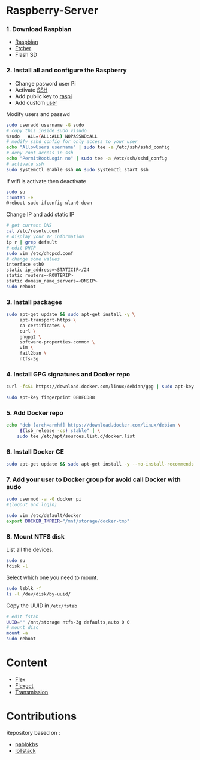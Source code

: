 # Raspberry-Server

### 1. Download Raspbian
   * [Raspbian](https://www.raspberrypi.org/downloads/raspberry-pi-os/)
   * [Etcher](https://etcher.io/)
   * Flash SD
  
### 2. Install all and configure the Raspberry
   * Change pasword user Pi
   * Activate [SSH](https://www.raspberrypi.org/documentation/remote-access/ssh/)
   * Add public key to [raspi](https://linuxhandbook.com/add-ssh-public-key-to-server/)
   * Add custom [user](https://www.lifewire.com/create-users-useradd-command-3572157) 

Modify users and passwd
```bash
sudo useradd username -G sudo
# copy this inside sudo visudo
%sudo   ALL=(ALL:ALL) NOPASSWD:ALL
# modify sshd_config for only access to your user
echo "AllowUsers username" | sudo tee -a /etc/ssh/sshd_config
# deny root access in ssh
echo "PermitRootLogin no" | sudo tee -a /etc/ssh/sshd_config
# activate ssh
sudo systemctl enable ssh && sudo systemctl start ssh 
```

If wifi is activate then deactivate
```bash
sudo su
crontab -e
@reboot sudo ifconfig wlan0 down
```

Change IP and add static IP
```bash
# get current DNS
cat /etc/resolv.conf
# display your IP information
ip r | grep default
# edit DHCP  
sudo vim /etc/dhcpcd.conf
# change some values
interface eth0
static ip_address=<STATICIP>/24
static routers=<ROUTERIP>
static domain_name_servers=<DNSIP>
sudo reboot
```

### 3. Install packages

```bash
sudo apt-get update && sudo apt-get install -y \
     apt-transport-https \
     ca-certificates \
     curl \
     gnupg2 \
     software-properties-common \
     vim \
     fail2ban \
     ntfs-3g
```

### 4. Install GPG signatures and Docker repo

```bash
curl -fsSL https://download.docker.com/linux/debian/gpg | sudo apt-key add -
```

```bash
sudo apt-key fingerprint 0EBFCD88
```

### 5. Add Docker repo

```bash
echo "deb [arch=armhf] https://download.docker.com/linux/debian \
     $(lsb_release -cs) stable" | \
    sudo tee /etc/apt/sources.list.d/docker.list
```

### 6. Install Docker CE

```bash
sudo apt-get update && sudo apt-get install -y --no-install-recommends docker-ce docker-compose
```

### 7. Add your user to Docker group for avoid call Docker with sudo

```bash
sudo usermod -a -G docker pi
#(logout and login)
```

```bash
sudo vim /etc/default/docker
export DOCKER_TMPDIR="/mnt/storage/docker-tmp"
```

### 8. Mount NTFS disk

List all the devices.

```bash
sudo su
fdisk -l
```
Select which one you need to mount.

```bash
sudo lsblk -f
ls -l /dev/disk/by-uuid/
```

Copy the UUID in `/etc/fstab`
```bash
# edit fstab
UUID="" /mnt/storage ntfs-3g defaults,auto 0 0
# mount disc
mount -a
sudo reboot
```

# Content

 * [Flex](https://github.com/jaymoulin/docker-plex)
 * [Flexget](https://github.com/Flexget/Flexget)
 * [Transmission](https://gitlab.com/jaymoulin/docker-transmission)

# Contributions

Repository based on :

* [pablokbs](https://github.com/pablokbs/plex-rpi)
* [IoTstack](https://github.com/SensorsIot/IOTstack)